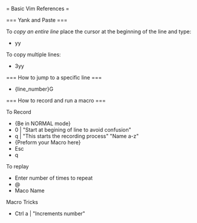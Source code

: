 = Basic Vim References =


=== Yank and Paste ===

To *copy an entire line* place the cursor at the beginning of the line and type:
- yy

To copy multiple lines:
- 3yy

=== How to jump to a specific line ===
- {line_number}<shift>G

=== How to record and run a macro ===

To Record
- {Be in NORMAL mode}
- 0   | "Start at begining of line to avoid confusion"
- q<Maco Name>  | "This starts the recording process" "Name a-z"
- {Preform your Macro here}
- Esc
- q

To replay
- Enter number of times to repeat
- @
- Maco Name

Macro Tricks
- Ctrl a    | "Increments number"

